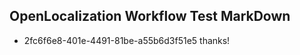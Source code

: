 ## OpenLocalization Workflow Test MarkDown
* 2fc6f6e8-401e-4491-81be-a55b6d3f51e5 
thanks!<!--HONumber=Mar16_HO2-->
